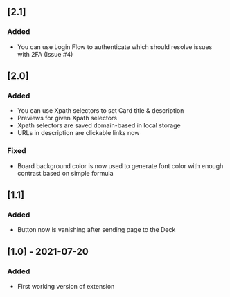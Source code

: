 ## [2.1]
### Added
- You can use Login Flow to authenticate which should resolve issues with 2FA (Issue #4)

## [2.0]
### Added
- You can use Xpath selectors to set Card title & description
- Previews for given Xpath selectors
- Xpath selectors are saved domain-based in local storage 
- URLs in description are clickable links now
### Fixed
- Board background color is now used to generate font color with enough contrast based on simple formula

## [1.1] 
### Added
- Button now is vanishing after sending page to the Deck

## [1.0] - 2021-07-20
### Added
- First working version of extension 

